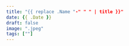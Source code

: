 ```yaml
---
title: "{{ replace .Name "-" " " | title }}"
date: {{ .Date }}
draft: false
image: ".jpeg"
tags: [""]
---
```

